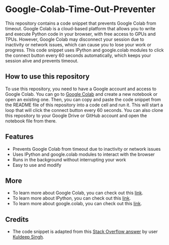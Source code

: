 # Google-Colab-Time-Out-Preventer

This repository contains a code snippet that prevents Google Colab from timeout. Google Colab is a cloud-based platform that allows you to write and execute Python code in your browser, with free access to GPUs and TPUs. However, Google Colab may disconnect your session due to inactivity or network issues, which can cause you to lose your work or progress. This code snippet uses IPython and google.colab modules to click the connect button every 60 seconds automatically, which keeps your session alive and prevents timeout.

## How to use this repository

To use this repository, you need to have a Google account and access to Google Colab. You can go to [Google Colab](https://colab.research.google.com/) and create a new notebook or open an existing one. Then, you can copy and paste the code snippet from the README file of this repository into a code cell and run it. This will start a loop that will click the connect button every 60 seconds. You can also clone this repository to your Google Drive or GitHub account and open the notebook file from there.

## Features

- Prevents Google Colab from timeout due to inactivity or network issues
- Uses IPython and google.colab modules to interact with the browser
- Runs in the background without interrupting your work
- Easy to use and modify

## More

- To learn more about Google Colab, you can check out this [link](https://colab.research.google.com/notebooks/intro.ipynb).
- To learn more about IPython, you can check out this [link](https://ipython.org/).
- To learn more about google.colab, you can check out this [link](https://colab.research.google.com/notebooks/snippets/importing_libraries.ipynb).
  
  
## Credits

- The code snippet is adapted from this [Stack Overflow answer](https://stackoverflow.com/a/57113206/13673747) by user [Kuldeep Singh](https://stackoverflow.com/users/11530618/kuldeep-singh).
